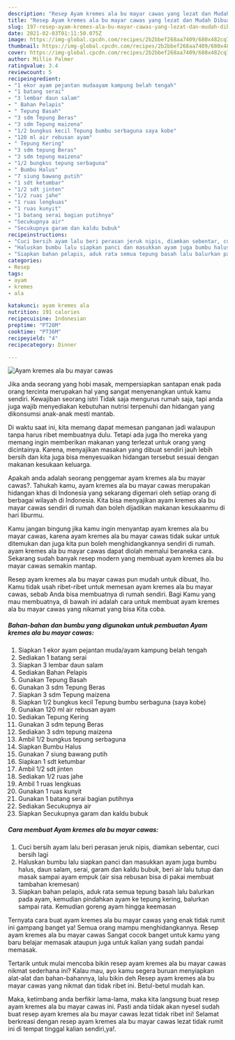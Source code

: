 ```yaml
---
description: "Resep Ayam kremes ala bu mayar cawas yang lezat dan Mudah Dibuat"
title: "Resep Ayam kremes ala bu mayar cawas yang lezat dan Mudah Dibuat"
slug: 197-resep-ayam-kremes-ala-bu-mayar-cawas-yang-lezat-dan-mudah-dibuat
date: 2021-02-03T01:11:50.075Z
image: https://img-global.cpcdn.com/recipes/2b2bbef268aa7409/680x482cq70/ayam-kremes-ala-bu-mayar-cawas-foto-resep-utama.jpg
thumbnail: https://img-global.cpcdn.com/recipes/2b2bbef268aa7409/680x482cq70/ayam-kremes-ala-bu-mayar-cawas-foto-resep-utama.jpg
cover: https://img-global.cpcdn.com/recipes/2b2bbef268aa7409/680x482cq70/ayam-kremes-ala-bu-mayar-cawas-foto-resep-utama.jpg
author: Millie Palmer
ratingvalue: 3.4
reviewcount: 5
recipeingredient:
- "1 ekor ayam pejantan mudaayam kampung belah tengah"
- "1 batang serai"
- "3 lembar daun salam"
- " Bahan Pelapis"
- " Tepung Basah"
- "3 sdm Tepung Beras"
- "3 sdm Tepung maizena"
- "1/2 bungkus kecil Tepung bumbu serbaguna saya kobe"
- "120 ml air rebusan ayam"
- " Tepung Kering"
- "3 sdm tepung Beras"
- "3 sdm tepung maizena"
- "1/2 bungkus tepung serbaguna"
- " Bumbu Halus"
- "7 siung bawang putih"
- "1 sdt ketumbar"
- "1/2 sdt jinten"
- "1/2 ruas jahe"
- "1 ruas lengkuas"
- "1 ruas kunyit"
- "1 batang serai bagian putihnya"
- "Secukupnya air"
- "Secukupnya garam dan kaldu bubuk"
recipeinstructions:
- "Cuci bersih ayam lalu beri perasan jeruk nipis, diamkan sebentar, cuci bersih lagi"
- "Haluskan bumbu lalu siapkan panci dan masukkan ayam juga bumbu halus, daun salam, serai, garam dan kaldu bubuk, beri air lalu tutup dan masak sampai ayam empuk (air sisa rebusan bisa di pakai membuat tambahan kremesan)"
- "Siapkan bahan pelapis, aduk rata semua tepung basah lalu balurkan pada ayam, kemudian pindahkan ayam ke tepung kering, balurkan sampai rata. Kemudian goreng ayam hingga keemasan"
categories:
- Resep
tags:
- ayam
- kremes
- ala

katakunci: ayam kremes ala 
nutrition: 191 calories
recipecuisine: Indonesian
preptime: "PT28M"
cooktime: "PT36M"
recipeyield: "4"
recipecategory: Dinner

---
```



![Ayam kremes ala bu mayar cawas](https://img-global.cpcdn.com/recipes/2b2bbef268aa7409/680x482cq70/ayam-kremes-ala-bu-mayar-cawas-foto-resep-utama.jpg)

Jika anda seorang yang hobi masak, mempersiapkan santapan enak pada orang tercinta merupakan hal yang sangat menyenangkan untuk kamu sendiri. Kewajiban seorang istri Tidak saja mengurus rumah saja, tapi anda juga wajib menyediakan kebutuhan nutrisi terpenuhi dan hidangan yang dikonsumsi anak-anak mesti mantab.

Di waktu  saat ini, kita memang dapat memesan panganan jadi walaupun tanpa harus ribet membuatnya dulu. Tetapi ada juga lho mereka yang memang ingin memberikan makanan yang terlezat untuk orang yang dicintainya. Karena, menyajikan masakan yang dibuat sendiri jauh lebih bersih dan kita juga bisa menyesuaikan hidangan tersebut sesuai dengan makanan kesukaan keluarga. 



Apakah anda adalah seorang penggemar ayam kremes ala bu mayar cawas?. Tahukah kamu, ayam kremes ala bu mayar cawas merupakan hidangan khas di Indonesia yang sekarang digemari oleh setiap orang di berbagai wilayah di Indonesia. Kita bisa menyajikan ayam kremes ala bu mayar cawas sendiri di rumah dan boleh dijadikan makanan kesukaanmu di hari liburmu.

Kamu jangan bingung jika kamu ingin menyantap ayam kremes ala bu mayar cawas, karena ayam kremes ala bu mayar cawas tidak sukar untuk ditemukan dan juga kita pun boleh menghidangkannya sendiri di rumah. ayam kremes ala bu mayar cawas dapat diolah memalui beraneka cara. Sekarang sudah banyak resep modern yang membuat ayam kremes ala bu mayar cawas semakin mantap.

Resep ayam kremes ala bu mayar cawas pun mudah untuk dibuat, lho. Kamu tidak usah ribet-ribet untuk memesan ayam kremes ala bu mayar cawas, sebab Anda bisa membuatnya di rumah sendiri. Bagi Kamu yang mau membuatnya, di bawah ini adalah cara untuk membuat ayam kremes ala bu mayar cawas yang nikamat yang bisa Kita coba.

<!--inarticleads1-->

##### Bahan-bahan dan bumbu yang digunakan untuk pembuatan Ayam kremes ala bu mayar cawas:

1. Siapkan 1 ekor ayam pejantan muda/ayam kampung belah tengah
1. Sediakan 1 batang serai
1. Siapkan 3 lembar daun salam
1. Sediakan  Bahan Pelapis
1. Gunakan  Tepung Basah
1. Gunakan 3 sdm Tepung Beras
1. Siapkan 3 sdm Tepung maizena
1. Siapkan 1/2 bungkus kecil Tepung bumbu serbaguna (saya kobe)
1. Gunakan 120 ml air rebusan ayam
1. Sediakan  Tepung Kering
1. Gunakan 3 sdm tepung Beras
1. Sediakan 3 sdm tepung maizena
1. Ambil 1/2 bungkus tepung serbaguna
1. Siapkan  Bumbu Halus
1. Gunakan 7 siung bawang putih
1. Siapkan 1 sdt ketumbar
1. Ambil 1/2 sdt jinten
1. Sediakan 1/2 ruas jahe
1. Ambil 1 ruas lengkuas
1. Gunakan 1 ruas kunyit
1. Gunakan 1 batang serai bagian putihnya
1. Sediakan Secukupnya air
1. Siapkan Secukupnya garam dan kaldu bubuk




<!--inarticleads2-->

##### Cara membuat Ayam kremes ala bu mayar cawas:

1. Cuci bersih ayam lalu beri perasan jeruk nipis, diamkan sebentar, cuci bersih lagi
1. Haluskan bumbu lalu siapkan panci dan masukkan ayam juga bumbu halus, daun salam, serai, garam dan kaldu bubuk, beri air lalu tutup dan masak sampai ayam empuk (air sisa rebusan bisa di pakai membuat tambahan kremesan)
1. Siapkan bahan pelapis, aduk rata semua tepung basah lalu balurkan pada ayam, kemudian pindahkan ayam ke tepung kering, balurkan sampai rata. Kemudian goreng ayam hingga keemasan




Ternyata cara buat ayam kremes ala bu mayar cawas yang enak tidak rumit ini gampang banget ya! Semua orang mampu menghidangkannya. Resep ayam kremes ala bu mayar cawas Sangat cocok banget untuk kamu yang baru belajar memasak ataupun juga untuk kalian yang sudah pandai memasak.

Tertarik untuk mulai mencoba bikin resep ayam kremes ala bu mayar cawas nikmat sederhana ini? Kalau mau, ayo kamu segera buruan menyiapkan alat-alat dan bahan-bahannya, lalu bikin deh Resep ayam kremes ala bu mayar cawas yang nikmat dan tidak ribet ini. Betul-betul mudah kan. 

Maka, ketimbang anda berfikir lama-lama, maka kita langsung buat resep ayam kremes ala bu mayar cawas ini. Pasti anda tiidak akan nyesel sudah buat resep ayam kremes ala bu mayar cawas lezat tidak ribet ini! Selamat berkreasi dengan resep ayam kremes ala bu mayar cawas lezat tidak rumit ini di tempat tinggal kalian sendiri,ya!.

